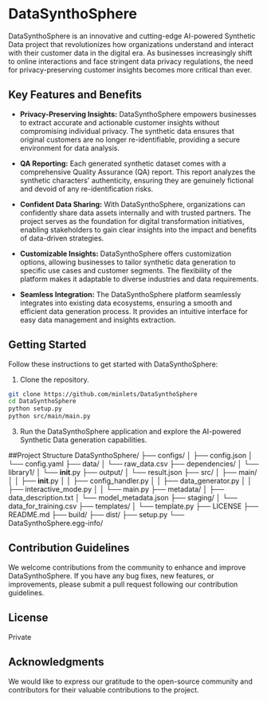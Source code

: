 # DataSynthoSphere

DataSynthoSphere is an innovative and cutting-edge AI-powered Synthetic Data project that revolutionizes how organizations understand and interact with their customer data in the digital era. As businesses increasingly shift to online interactions and face stringent data privacy regulations, the need for privacy-preserving customer insights becomes more critical than ever.

## Key Features and Benefits

- **Privacy-Preserving Insights:** DataSynthoSphere empowers businesses to extract accurate and actionable customer insights without compromising individual privacy. The synthetic data ensures that original customers are no longer re-identifiable, providing a secure environment for data analysis.

- **QA Reporting:** Each generated synthetic dataset comes with a comprehensive Quality Assurance (QA) report. This report analyzes the synthetic characters' authenticity, ensuring they are genuinely fictional and devoid of any re-identification risks.

- **Confident Data Sharing:** With DataSynthoSphere, organizations can confidently share data assets internally and with trusted partners. The project serves as the foundation for digital transformation initiatives, enabling stakeholders to gain clear insights into the impact and benefits of data-driven strategies.

- **Customizable Insights:** DataSynthoSphere offers customization options, allowing businesses to tailor synthetic data generation to specific use cases and customer segments. The flexibility of the platform makes it adaptable to diverse industries and data requirements.

- **Seamless Integration:** The DataSynthoSphere platform seamlessly integrates into existing data ecosystems, ensuring a smooth and efficient data generation process. It provides an intuitive interface for easy data management and insights extraction.

## Getting Started

Follow these instructions to get started with DataSynthoSphere:

1. Clone the repository.

```bash
git clone https://github.com/minlets/DataSynthoSphere
cd DataSynthoSphere
python setup.py
python src/main/main.py
```
3. Run the DataSynthoSphere application and explore the AI-powered Synthetic Data generation capabilities.


##Project Structure
DataSynthoSphere/
├── configs/
│   ├── config.json
│   └── config.yaml
├── data/
│   └── raw_data.csv
├── dependencies/
│   └── library1/
│       └── __init__.py
├── output/
│   └── result.json
├── src/
│   ├── main/
│   │   ├── __init__.py
│   │   ├── config_handler.py
│   │   ├── data_generator.py
│   │   ├── interactive_mode.py
│   │   └── main.py
├── metadata/
│   ├── data_description.txt
│   └── model_metadata.json
├── staging/
│   └── data_for_training.csv
├── templates/
│   └── template.py
├── LICENSE
├── README.md
├── build/
├── dist/
├── setup.py
└── DataSynthoSphere.egg-info/

## Contribution Guidelines

We welcome contributions from the community to enhance and improve DataSynthoSphere. If you have any bug fixes, new features, or improvements, please submit a pull request following our contribution guidelines.

## License
Private

## Acknowledgments

We would like to express our gratitude to the open-source community and contributors for their valuable contributions to the project.
